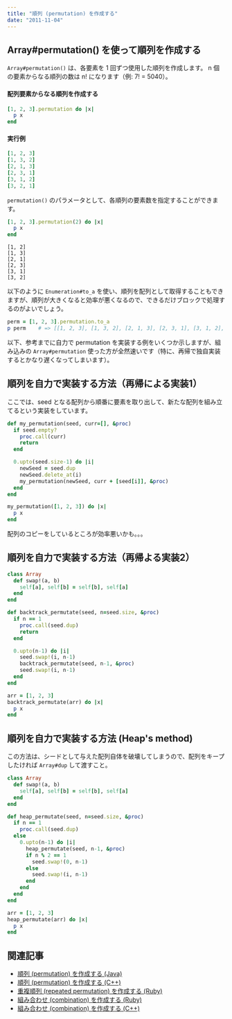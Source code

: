 ```yaml
---
title: "順列 (permutation) を作成する"
date: "2011-11-04"
---
```


Array#permutation() を使って順列を作成する
----

`Array#permutation()` は、各要素を 1 回ずつ使用した順列を作成します。
n 個の要素からなる順列の数は n! になります（例: 7! = 5040）。

#### 配列要素からなる順列を作成する

~~~ ruby
[1, 2, 3].permutation do |x|
  p x
end
~~~

#### 実行例

~~~ ruby
[1, 2, 3]
[1, 3, 2]
[2, 1, 3]
[2, 3, 1]
[3, 1, 2]
[3, 2, 1]
~~~

`permutation()` のパラメータとして、各順列の要素数を指定することができます。

~~~ ruby
[1, 2, 3].permutation(2) do |x|
  p x
end
~~~

~~~
[1, 2]
[1, 3]
[2, 1]
[2, 3]
[3, 1]
[3, 2]
~~~

以下のように `Enumeration#to_a` を使い、順列を配列として取得することもできますが、順列が大きくなると効率が悪くなるので、できるだけブロックで処理するのがよいでしょう。

~~~ ruby
perm = [1, 2, 3].permutation.to_a
p perm    # => [[1, 2, 3], [1, 3, 2], [2, 1, 3], [2, 3, 1], [3, 1, 2], [3, 2, 1]]
~~~

以下、参考までに自力で permutation を実装する例をいくつか示しますが、組み込みの `Array#permutation` 使った方が全然速いです（特に、再帰で独自実装するとかなり遅くなってしまいます）。


順列を自力で実装する方法（再帰による実装1）
----

ここでは、seed となる配列から順番に要素を取り出して、新たな配列を組み立てるという実装をしています。

~~~ ruby
def my_permutation(seed, curr=[], &proc)
  if seed.empty?
    proc.call(curr)
    return
  end

  0.upto(seed.size-1) do |i|
    newSeed = seed.dup
    newSeed.delete_at(i)
    my_permutation(newSeed, curr + [seed[i]], &proc)
  end
end

my_permutation([1, 2, 3]) do |x|
  p x
end
~~~

配列のコピーをしているところが効率悪いかも。。。


順列を自力で実装する方法（再帰よる実装2）
----

~~~ ruby
class Array
  def swap!(a, b)
    self[a], self[b] = self[b], self[a]
  end
end

def backtrack_permutate(seed, n=seed.size, &proc)
  if n == 1
    proc.call(seed.dup)
    return
  end

  0.upto(n-1) do |i|
    seed.swap!(i, n-1)
    backtrack_permutate(seed, n-1, &proc)
    seed.swap!(i, n-1)
  end
end

arr = [1, 2, 3]
backtrack_permutate(arr) do |x|
  p x
end
~~~


順列を自力で実装する方法 (Heap's method)
----

この方法は、シードとして与えた配列自体を破壊してしまうので、配列をキープしたければ `Array#dup` して渡すこと。

~~~ ruby
class Array
  def swap!(a, b)
    self[a], self[b] = self[b], self[a]
  end
end

def heap_permutate(seed, n=seed.size, &proc)
  if n == 1
    proc.call(seed.dup)
  else
    0.upto(n-1) do |i|
      heap_permutate(seed, n-1, &proc)
      if n % 2 == 1
        seed.swap!(0, n-1)
      else
        seed.swap!(i, n-1)
      end
    end
  end
end

arr = [1, 2, 3]
heap_permutate(arr) do |x|
  p x
end
~~~


関連記事
----

* [順列 (permutation) を作成する (Java)](/java/numstr/permutation.html)
* [順列 (permutation) を作成する (C++)](/cpp/number/permutation.html)
* [重複順列 (repeated permutation) を作成する (Ruby)](repeated-permutation.html)
* [組み合わせ (combination) を作成する (Ruby)](combination.html)
* [組み合わせ (combination) を作成する (C++)](/cpp/number/combination.html)

